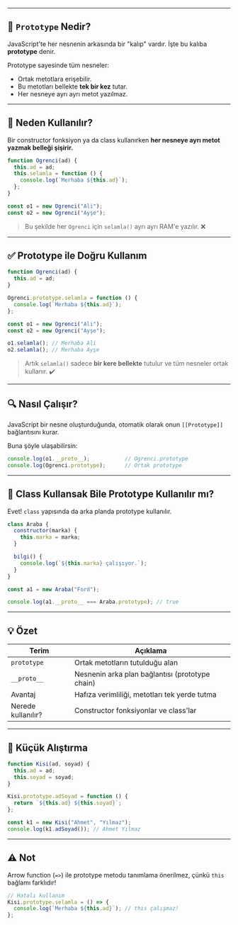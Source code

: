 
---

## 🔹 `Prototype` Nedir?

JavaScript'te her nesnenin arkasında bir "kalıp" vardır. İşte bu kalıba **prototype** denir.

Prototype sayesinde tüm nesneler:

- Ortak metotlara erişebilir.
- Bu metotları bellekte **tek bir kez** tutar.
- Her nesneye ayrı ayrı metot yazılmaz.

---

## 🔹 Neden Kullanılır?

Bir constructor fonksiyon ya da class kullanırken **her nesneye ayrı metot yazmak belleği şişirir.**

```js
function Ogrenci(ad) {
  this.ad = ad;
  this.selamla = function () {
    console.log(`Merhaba ${this.ad}`);
  };
}

const o1 = new Ogrenci("Ali");
const o2 = new Ogrenci("Ayşe");

```

> Bu şekilde her `Ogrenci` için `selamla()` ayrı ayrı RAM'e yazılır. ❌


---

## ✅ Prototype ile Doğru Kullanım

```js
function Ogrenci(ad) {
  this.ad = ad;
}

Ogrenci.prototype.selamla = function () {
  console.log(`Merhaba ${this.ad}`);
};

const o1 = new Ogrenci("Ali");
const o2 = new Ogrenci("Ayşe");

o1.selamla(); // Merhaba Ali
o2.selamla(); // Merhaba Ayşe

```

> Artık `selamla()` sadece **bir kere bellekte** tutulur ve tüm nesneler ortak kullanır. ✔️

---
## 🔍 Nasıl Çalışır?

JavaScript bir nesne oluşturduğunda, otomatik olarak onun `[[Prototype]]` bağlantısını kurar.

Buna şöyle ulaşabilirsin:

```js
console.log(o1.__proto__);           // Ogrenci.prototype
console.log(Ogrenci.prototype);      // Ortak prototype
```

---

## 🔧 Class Kullansak Bile Prototype Kullanılır mı?

Evet! `class` yapısında da arka planda prototype kullanılır.

```js
class Araba {
  constructor(marka) {
    this.marka = marka;
  }

  bilgi() {
    console.log(`${this.marka} çalışıyor.`);
  }
}

const a1 = new Araba("Ford");

console.log(a1.__proto__ === Araba.prototype); // true
```

---

## 💡 Özet

| Terim              | Açıklama                                        |
| ------------------ | ----------------------------------------------- |
| `prototype`        | Ortak metotların tutulduğu alan                 |
| `__proto__`        | Nesnenin arka plan bağlantısı (prototype chain) |
| Avantaj            | Hafıza verimliliği, metotları tek yerde tutma   |
| Nerede kullanılır? | Constructor fonksiyonlar ve class'lar           |

---

## 🧪 Küçük Alıştırma

```js
function Kisi(ad, soyad) {
  this.ad = ad;
  this.soyad = soyad;
}

Kisi.prototype.adSoyad = function () {
  return `${this.ad} ${this.soyad}`;
};

const k1 = new Kisi("Ahmet", "Yılmaz");
console.log(k1.adSoyad()); // Ahmet Yılmaz

```

---

## ⚠️ Not

Arrow function (`=>`) ile prototype metodu tanımlama önerilmez, çünkü `this` bağlamı farklıdır!

```js
// Hatalı kullanım
Kisi.prototype.selamla = () => {
  console.log(`Merhaba ${this.ad}`); // this çalışmaz!
};
```